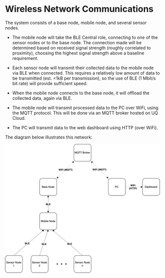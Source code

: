 # Wireless Network Communications

The system consists of a base node, mobile node, and several sensor nodes.

- The mobile node will take the BLE Central role, connecting to one of the 
sensor nodes or to the base node. The connection made will be determined 
based on received signal strength (roughly correlated to proximity), choosing
the highest signal strength above a baseline requirement.

- Each sensor node will transmit their collected data to the mobile node via 
BLE when connected. This requires a relatively low amount of data to be transmitted
(est. <1kB per transmission), so the use of BLE (1 Mbit/s bit rate) will provide sufficient speed.

- When the mobile node connects to the base node, it will offload the collected
data, again via BLE.

- The mobile node will transmit processed data to the PC over WiFi, using the 
MQTT protocol. This will be done via an MQTT broker hosted on UQ Cloud.

- The PC will transmit data to the web dashboard using HTTP (over WiFi).

The diagram below illustrates this network:

<img src="/images/wireless.png" width="600"/>
